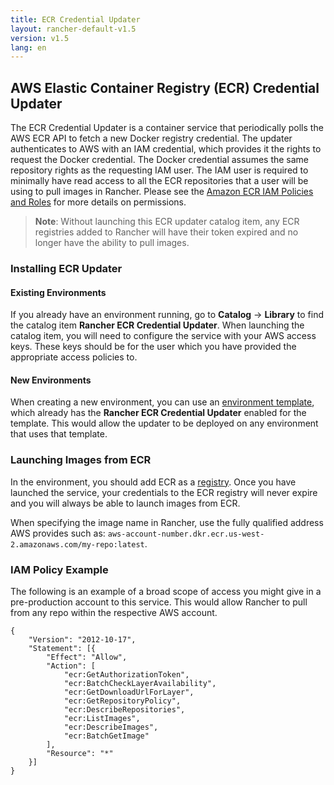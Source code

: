 ```yaml
---
title: ECR Credential Updater
layout: rancher-default-v1.5
version: v1.5
lang: en
---
```


## AWS Elastic Container Registry (ECR) Credential Updater

The ECR Credential Updater is a container service that periodically polls the AWS ECR API to fetch a
new Docker registry credential. The updater authenticates to AWS with an IAM credential, which provides it the rights to request the Docker credential. The Docker credential assumes the same repository rights as the requesting IAM user. The IAM user is required to minimally have read access to all the ECR repositories that a user will be using to pull images in Rancher. Please see the [Amazon ECR IAM Policies and Roles](http://docs.aws.amazon.com/AmazonECR/latest/userguide/ECR_IAM_policies.html) for more details on permissions.

> **Note**: Without launching this ECR updater catalog item, any ECR registries added to Rancher will have their token expired and no longer have the ability to pull images. 

### Installing ECR Updater 

#### Existing Environments

If you already have an environment running, go to **Catalog** -> **Library** to find the catalog item **Rancher ECR Credential Updater**. When launching the catalog item, you will need to configure the service with your AWS access keys. These keys should be for the user which you have provided the appropriate access policies to. 

#### New Environments

When creating a new environment, you can use an [environment template]({{site.baseurl}}/rancher/{{page.version}}/{{page.lang}}/environments/#what-is-an-environment-template), which already has the **Rancher ECR Credential Updater** enabled for the template. This would allow the updater to be deployed on any environment that uses that template. 

### Launching Images from ECR

In the environment, you should add ECR as a [registry]({{site.baseurl}}/rancher/{{page.version}}/{{page.lang}}/environments/registries/). Once you have launched the service, your credentials to the ECR registry will never expire and you will always be able to launch images from ECR. 

When specifying the image name in Rancher, use the fully qualified address AWS provides such as: `aws-account-number.dkr.ecr.us-west-2.amazonaws.com/my-repo:latest`.

### IAM Policy Example

The following is an example of a broad scope of access you might give in a pre-production account to this service. This would allow Rancher to pull from any repo within the respective AWS account.

```
{
    "Version": "2012-10-17",
    "Statement": [{
        "Effect": "Allow",
        "Action": [
            "ecr:GetAuthorizationToken",
            "ecr:BatchCheckLayerAvailability",
            "ecr:GetDownloadUrlForLayer",
            "ecr:GetRepositoryPolicy",
            "ecr:DescribeRepositories",
            "ecr:ListImages",
            "ecr:DescribeImages",
            "ecr:BatchGetImage"
        ],
        "Resource": "*"
    }]
}
```
